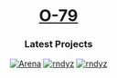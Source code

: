 <div align=center>

# [O-79](https://o-79.github.io/)

### Latest Projects

[![Arena](https://img.shields.io/badge/Arena-blue?style=for-the-badge&logo=unity)](https://github.com/O-79/Arena)
[![rndyz](https://img.shields.io/badge/rndyz-green?style=for-the-badge&logo=opengl)](https://github.com/O-79/rndyz)
[![rndyz](https://img.shields.io/badge/Image_Edit-gray?style=for-the-badge&logo=opencv)](https://github.com/O-79/Image-Edit)
